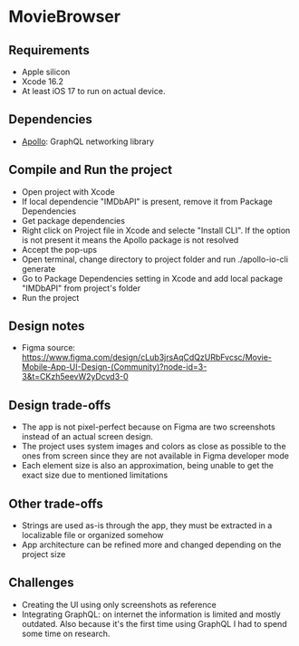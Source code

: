# MovieBrowser

## Requirements
* Apple silicon
* Xcode 16.2
* At least iOS 17 to run on actual device.

## Dependencies
* [Apollo](https://github.com/apollographql/apollo-ios.git): GraphQL networking library

## Compile and Run the project
* Open project with Xcode
* If local dependencie "IMDbAPI" is present, remove it from Package Dependencies
* Get package dependencies
* Right click on Project file in Xcode and selecte "Install CLI". If the option is not present it means the Apollo package is not resolved
* Accept the pop-ups
* Open terminal, change directory to project folder and run ./apollo-io-cli generate
* Go to Package Dependencies setting in Xcode and add local package "IMDbAPI" from project's folder
* Run the project

## Design notes
* Figma source: https://www.figma.com/design/cLub3jrsAqCdQzURbFvcsc/Movie-Mobile-App-UI-Design-(Community)?node-id=3-3&t=CKzh5eevW2yDcvd3-0

## Design trade-offs
* The app is not pixel-perfect because on Figma are two screenshots instead of an actual screen design. 
* The project uses system images and colors as close as possible to the ones from screen since they are not available in Figma developer mode
* Each element size is also an approximation, being unable to get the exact size due to mentioned limitations

## Other trade-offs
* Strings are used as-is through the app, they must be extracted in a localizable file or organized somehow
* App architecture can be refined more and changed depending on the project size

## Challenges
* Creating the UI using only screenshots as reference
* Integrating GraphQL: on internet the information is limited and mostly outdated. Also because it's the first time using GraphQL I had to spend some time on research.

